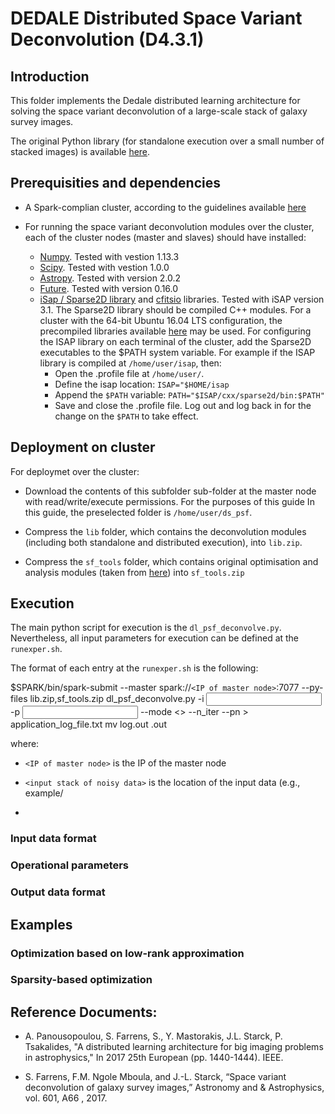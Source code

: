 # DEDALE Distributed Space Variant Deconvolution (D4.3.1)

## Introduction

This folder implements the Dedale distributed learning architecture for solving the space variant deconvolution of a large-scale stack of galaxy survey images.

The original Python library (for standalone execution over a small number of stacked images) is available [here](https://github.com/sfarrens/sf_deconvolve).

## Prerequisities and dependencies

* A Spark-complian cluster, according to the guidelines available [here](../README.md)

* For running the space variant deconvolution modules over the cluster, each of the cluster nodes (master and slaves) should have installed:
	- [Numpy](http://www.numpy.org/). Tested with vestion 1.13.3
	- [Scipy](http://www.scipy.org/). Tested with vestion 1.0.0
	- [Astropy](http://www.astropy.org/). Tested with version 2.0.2 
	- [Future](https://pypi.python.org/pypi/future). Tested with version 0.16.0
	- [iSap / Sparse2D library](http://www.cosmostat.org/software/isap) and [cfitsio](https://heasarc.gsfc.nasa.gov/fitsio/fitsio.html) libraries. Tested with iSAP version 3.1. The Sparse2D library should be compiled C++ modules. For a cluster with the 64-bit Ubuntu 16.04 LTS configuration, the precompiled libraries available [here](../docs/useful/) may be used. 
	For configuring the ISAP library on each terminal of the cluster, add the Sparse2D executables to the $PATH system variable. For example if the ISAP library is compiled at `/home/user/isap`, then:
		- Open the .profile file at `/home/user/`. 
		- Define the isap location: `ISAP="$HOME/isap`
		- Append the `$PATH` variable: `PATH="$ISAP/cxx/sparse2d/bin:$PATH"`
		- Save and close the .profile file. Log out and log back in for the change on the `$PATH` to take effect.

## Deployment on cluster

For deploymet over the cluster:

* Download the contents of this subfolder sub-folder at the master node with read/write/execute permissions. For the purposes of this guide In this guide, the preselected folder is `/home/user/ds_psf`.

* Compress the `lib` folder,  which contains the deconvolution modules (including both standalone and distributed execution), into `lib.zip`.

* Compress the `sf_tools` folder, which contains original optimisation and analysis modules (taken from [here](https://github.com/sfarrens/sf_deconvolve)) into `sf_tools.zip`


## Execution

The main python script for execution is the `dl_psf_deconvolve.py`. Nevertheless, all input parameters for execution can be defined at the `runexper.sh`. 

The format of each entry at the `runexper.sh` is the following:

$SPARK/bin/spark-submit --master spark://`<IP of master node>`:7077 --py-files lib.zip,sf_tools.zip  dl_psf_deconvolve.py -i <input stack of noisy data> -p <input psf> --mode <> --n_iter <number of optimization iterations> --pn <number of blocks per RDD>  > application_log_file.txt
mv log.out <spark log file>.out

where:
* `<IP of master node>` is the IP of the master node

*  `<input stack of noisy data>` is the location of the input data (e.g., example/

* 


### Input data format


### Operational parameters


### Output data format


## Examples


### Optimization based on low-rank approximation


### Sparsity-based optimization


### 

## Reference Documents: 

* A. Panousopoulou, S. Farrens, S., Y. Mastorakis, J.L. Starck, P. Tsakalides, "A distributed learning architecture for big imaging problems in astrophysics," In 2017 25th European (pp. 1440-1444). IEEE.

* S.  Farrens,  F.M.  Ngole  Mboula,  and  J.-L.  Starck,  “Space variant deconvolution of galaxy survey images,”  Astronomy and 
& Astrophysics, vol. 601, A66 , 2017.
